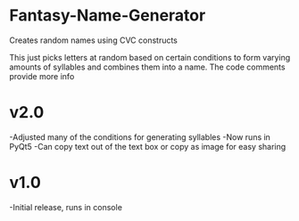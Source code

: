 # Fantasy-Name-Generator
Creates random names using CVC constructs

This just picks letters at random based on certain conditions to form varying amounts of syllables and combines them into a name. The code comments provide more info

v2.0
====
-Adjusted many of the conditions for generating syllables
-Now runs in PyQt5
-Can copy text out of the text box or copy as image for easy sharing

v1.0
====
-Initial release, runs in console
